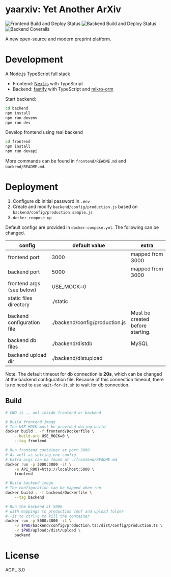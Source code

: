 # yaarxiv: Yet Another ArXiv

![Frontend Build and Deploy Status](https://img.shields.io/github/workflow/status/ddadaal/yaarxiv/Build%20and%20Publish%20frontend?label=Frontend%20Build%20and%20Deploy&style=flat-square)
![Backend Build and Deploy Status](https://img.shields.io/github/workflow/status/ddadaal/yaarxiv/Build%20and%20Publish%20backend?label=Backend%20Build%20and%20Deploy&style=flat-square)
![Backend Coveralls](https://img.shields.io/coveralls/github/ddadaal/yaarxiv?label=Backend%20Test%20Coverage&style=flat-square)

A new open-source and modern preprint platform.

# Development

A Node.js TypeScript full stack

- Frontend: [Next.js](https://nextjs.org/) with TypeScript
- Backend: [fastify](https://www.fastify.io/) with TypeScript and [mikro-orm](https://mikro-orm.io)

Start backend:

```bash
cd backend
npm install
npm run devenv
npm run dev
```

Develop frontend using real backend

```bash
cd frontend
npm install
npm run devapi
```

More commands can be found in `frontend/README.md` and `backend/README.md`.

# Deployment

1. Configure db initial password in `.env`
1. Create and modify `backend/config/production.js` based on `backend/config/production.sample.js`
2. `docker-compose up`

Default configs are provided in `docker-compose.yml`. The following can be changed.

| config                     | default value                  | extra                            |
| -------------------------- | ------------------------------ | -------------------------------- |
| frontend port              | 3000                           | mapped from 3000                 |
| backend port               | 5000                           | mapped from 3000                 |
| frontend args (see below)  | USE_MOCK=0                     |                                  |
| static files directory     | ./static                       |                                  |
| backend configuration file | ./backend/config/production.js | Must be created before starting. |
| backend db files           | ./backend/distdb               | MySQL                            |
| backend upload dir         | ./backend/distupload           |                                  |

Note: The default timeout for db connection is **20s**, which can be changed at the backend configuration file. Because of this connection timeout, there is no need to use `wait-for-it.sh` to wait for db connection.

## Build

```bash
# CWD is ., not inside frontend or backend

# Build frontend image 
# The USE_MOCK must be provided during build
docker build . -f frontend/Dockerfile \
    --build-arg USE_MOCK=0 \
    --tag frontend

# Run frontend container at port 3000
# As well as setting env config
# Extra args can be found at ./frontend/README.md
docker run -p 3000:3000 -it \
    -e API_ROOT=http://localhost:5000 \
    frontend

# Build backend image. 
# The configuration can be mapped when run
docker build . -f backend/Dockerfile \
    --tag backend

# Run the backend at 5000
# with mappings to production conf and upload folder
# -it to ctrl+c to kill the container
docker run -p 5000:3000 -it \
    -v $PWD/backend/config/production.ts:/dist/config/production.ts \
    -v $PWD/upload:/dist/upload \
    backend

```

# License

AGPL 3.0


